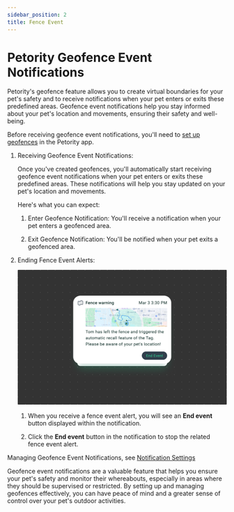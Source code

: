 ```yaml
---
sidebar_position: 2
title: Fence Event
---
```


# Petority Geofence Event Notifications
Petority's geofence feature allows you to create virtual boundaries for your pet's safety and to receive notifications when your pet enters or exits these predefined areas. Geofence event notifications help you stay informed about your pet's location and movements, ensuring their safety and well-being.

Before receiving geofence event notifications, you'll need to [set up geofences](/docs/petority/features/fence) in the Petority app.

1. Receiving Geofence Event Notifications:

	Once you've created geofences, you'll automatically start receiving geofence event notifications when your pet enters or exits these predefined areas. These notifications will help you stay updated on your pet's location and movements. 

	Here's what you can expect:

	1. Enter Geofence Notification: You'll receive a notification when your pet enters a geofenced area.

	2. Exit Geofence Notification: You'll be notified when your pet exits a geofenced area.

2. Ending Fence Event Alerts:

	![End event](/img/notification/Fence-Event.jpg)

	1. When you receive a fence event alert, you will see an **End event** button displayed within the notification. 

	2. Click the **End event** button in the notification to stop the related fence event alert.

Managing Geofence Event Notifications, see [Notification Settings](/docs/petority/general-setting/notification)

Geofence event notifications are a valuable feature that helps you ensure your pet's safety and monitor their whereabouts, especially in areas where they should be supervised or restricted. By setting up and managing geofences effectively, you can have peace of mind and a greater sense of control over your pet's outdoor activities.
